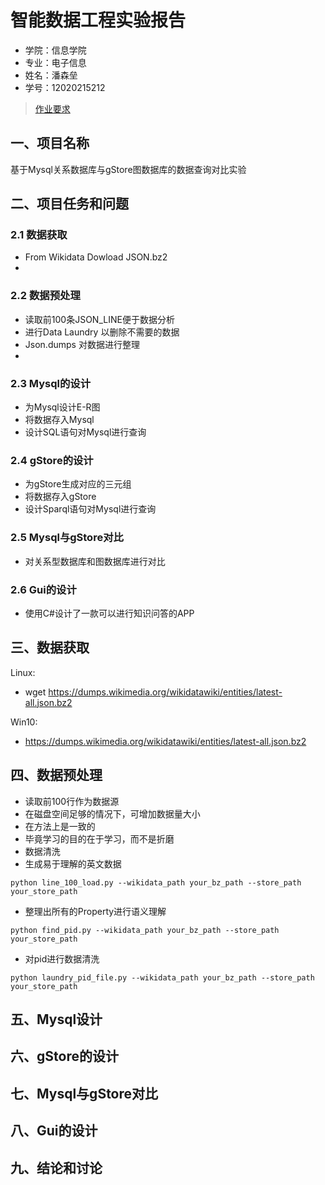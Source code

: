智能数据工程实验报告
====================

- 学院：信息学院
- 专业：电子信息
- 姓名：潘森垒
- 学号：12020215212


> [作业要求](作业要求.md)


## 一、项目名称
基于Mysql关系数据库与gStore图数据库的数据查询对比实验

## 二、项目任务和问题
### 2.1 数据获取

* From Wikidata Dowload JSON.bz2
* 
### 2.2 数据预处理

* 读取前100条JSON_LINE便于数据分析
* 进行Data Laundry 以删除不需要的数据
* Json.dumps 对数据进行整理
* 
### 2.3 Mysql的设计

* 为Mysql设计E-R图
* 将数据存入Mysql
* 设计SQL语句对Mysql进行查询

### 2.4 gStore的设计

* 为gStore生成对应的三元组
* 将数据存入gStore
* 设计Sparql语句对Mysql进行查询

### 2.5 Mysql与gStore对比

* 对关系型数据库和图数据库进行对比

### 2.6 Gui的设计

* 使用C#设计了一款可以进行知识问答的APP

## 三、数据获取

Linux:
* wget https://dumps.wikimedia.org/wikidatawiki/entities/latest-all.json.bz2

Win10: 
* https://dumps.wikimedia.org/wikidatawiki/entities/latest-all.json.bz2

## 四、数据预处理

* 读取前100行作为数据源
* 在磁盘空间足够的情况下，可增加数据量大小
* 在方法上是一致的
* 毕竟学习的目的在于学习，而不是折磨
* 数据清洗
* 生成易于理解的英文数据
```
python line_100_load.py --wikidata_path your_bz_path --store_path your_store_path
```

* 整理出所有的Property进行语义理解
```
python find_pid.py --wikidata_path your_bz_path --store_path your_store_path
```


* 对pid进行数据清洗
```
python laundry_pid_file.py --wikidata_path your_bz_path --store_path your_store_path
```


## 五、Mysql设计


## 六、gStore的设计


## 七、Mysql与gStore对比


## 八、Gui的设计


## 九、结论和讨论
